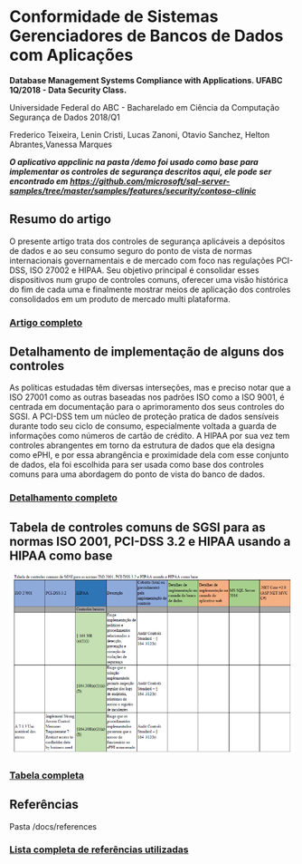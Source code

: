 # Conformidade de Sistemas Gerenciadores de Bancos de Dados com Aplicações

**Database Management Systems Compliance with Applications. UFABC 1Q/2018 - Data Security Class.**

Universidade Federal do ABC - Bacharelado em Ciência da Computação  
Segurança de Dados 2018/Q1

Frederico Teixeira, Lenin Cristi, Lucas Zanoni, Otavio Sanchez, Helton Abrantes,Vanessa Marques

***O aplicativo appclinic na pasta /demo foi usado como base para implementar os controles de segurança descritos aqui, ele pode ser encontrado em https://github.com/microsoft/sql-server-samples/tree/master/samples/features/security/contoso-clinic***

## Resumo do artigo

O presente artigo trata dos controles de segurança aplicáveis a depósitos de dados e ao seu consumo seguro do ponto de vista de normas internacionais governamentais e de mercado com foco nas regulações PCI-DSS, ISO 27002 e HIPAA. Seu objetivo principal é consolidar esses dispositivos num grupo de controles comuns, oferecer uma visão histórica do fim de cada uma e finalmente mostrar meios de aplicação dos controles consolidados em um produto de mercado multi plataforma.

### [Artigo completo](./docs/ConformidadedeSistemasGerenciadoresdeBancosdeDadoscomAplicacoes.pdf)

## Detalhamento de implementação de alguns dos controles

As políticas estudadas têm diversas interseções, mas e preciso notar que a ISO 27001 como as outras baseadas nos padrões ISO como a ISO 9001, é centrada em documentação para o aprimoramento dos seus controles do SGSI. A PCI-DSS tem um núcleo de proteção pratica de dados sensíveis durante todo seu ciclo de consumo, especialmente voltada a guarda de informações como números de cartão de crédito. A HIPAA por sua vez tem controles abrangentes em torno da estrutura de dados que ela designa como ePHI, e por essa abrangência e proximidade dela com esse conjunto de dados, ela foi escolhida para ser usada como base dos controles comuns para uma abordagem do ponto de vista do banco de dados.

### [Detalhamento completo](./docs/ControlesdoSI.pdf)

## Tabela de controles comuns de SGSI para as normas ISO 2001, PCI-DSS 3.2 e HIPAA usando a HIPAA como base

![Tabela de referência](./docs/images/hippatable.png)

### [Tabela completa](./docs/Tabeladecontrolescomunsentrenormas.pdf)

## Referências

Pasta /docs/references

### [Lista completa de referências utilizadas](./docs/Referenciasusadas.pdf)
